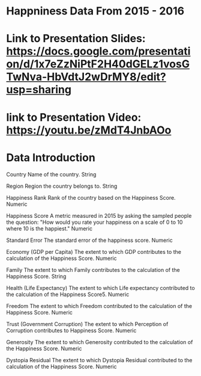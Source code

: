 # Happniness Data From 2015 - 2016
# Link to Presentation Slides: https://docs.google.com/presentation/d/1x7eZzNiPtF2H40dGELz1vosGTwNva-HbVdtJ2wDrMY8/edit?usp=sharing

# link to Presentation Video: https://youtu.be/zMdT4JnbAOo

# Data Introduction

Country
Name of the country.
String

Region
Region the country belongs to.
String

Happiness Rank
Rank of the country based on the Happiness Score.
Numeric

Happiness Score
A metric measured in 2015 by asking the sampled people the question: "How would you rate your happiness on a scale of 0 to 10 where 10 is the happiest."
Numeric

Standard Error
The standard error of the happiness score.
Numeric

Economy (GDP per Capita)
The extent to which GDP contributes to the calculation of the Happiness Score.
Numeric

Family
The extent to which Family contributes to the calculation of the Happiness Score.
String

Health (Life Expectancy)
The extent to which Life expectancy contributed to the calculation of the Happiness Score5.
Numeric

Freedom
The extent to which Freedom contributed to the calculation of the Happiness Score.
Numeric

Trust (Government Corruption)
The extent to which Perception of Corruption contributes to Happiness Score.
Numeric

Generosity
The extent to which Generosity contributed to the calculation of the Happiness Score.
Numeric

Dystopia Residual
The extent to which Dystopia Residual contributed to the calculation of the Happiness Score.
Numeric
